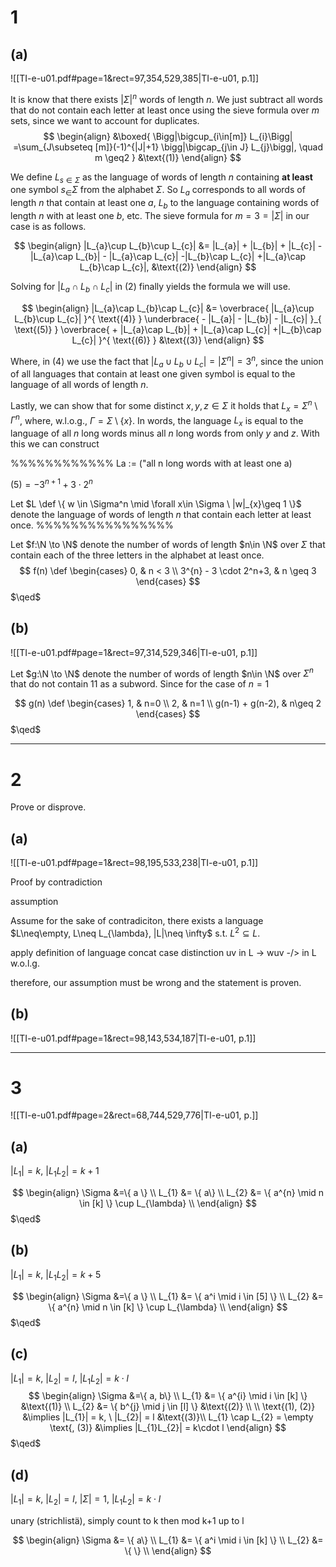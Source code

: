 # 1
## (a)
![[TI-e-u01.pdf#page=1&rect=97,354,529,385|TI-e-u01, p.1]]


It is know that there exists  $|\Sigma|^n$ words of length $n$. We just subtract all words that do not contain each letter at least once using the sieve formula over $m$ sets, since we want to account for duplicates.
$$
\begin{align}
&\boxed{
\Bigg|\bigcup_{i\in[m]} L_{i}\Bigg| =\sum_{J\subseteq [m]}(-1)^{|J|+1} \bigg|\bigcap_{j\in J} L_{j}\bigg|, \quad m \geq2
} &\text{(1)}
\end{align}
$$

We define $L_{s\in\Sigma}$ as the language of words of length $n$ containing **at least** one symbol $s_\in \Sigma$ from the alphabet $\Sigma$. So $L_a$ corresponds to all words of length $n$ that contain at least one $a$, $L_b$ to the language containing words of length $n$ with at least one $b$, etc. The sieve formula for $m=3=|\Sigma|$  in our case is as follows.

$$
\begin{align}
|L_{a}\cup L_{b}\cup L_{c}| &= |L_{a}| + |L_{b}| + |L_{c}| - |L_{a}\cap L_{b}| - |L_{a}\cap L_{c}| -|L_{b}\cap L_{c}| +|L_{a}\cap L_{b}\cap L_{c}|, &\text{(2)}
\end{align}
$$

Solving for $|L_{a}\cap L_{b}\cap L_{c}|$ in $(2)$ finally yields the formula we will use.

$$
\begin{align}
|L_{a}\cap L_{b}\cap L_{c}| &= \overbrace{ |L_{a}\cup L_{b}\cup L_{c}| }^{ \text{(4)} } \underbrace{ - |L_{a}| - |L_{b}| - |L_{c}| }_{ \text{(5)} } \overbrace{ + |L_{a}\cap L_{b}| + |L_{a}\cap L_{c}| +|L_{b}\cap L_{c}| }^{ \text{(6)} } &\text{(3)}
\end{align}
$$

Where, in $\text{(4)}$ we use the fact that $|L_{a}\cup L_{b}\cup L_{c}|=|\Sigma^n| =3^n$, since the union of all languages that contain at least one given symbol is equal to the language of all words of length $n$.


Lastly, we can show that for some distinct $x, y, z \in \Sigma$ it holds that $L_{x}=\Sigma^n \setminus \Gamma^n$, where, w.l.o.g., $\Gamma = \Sigma\setminus\{x\}$. In words, the language $L_{x}$ is equal to the language of all $n$ long words minus all $n$ long words from only $y$ and $z$. With this we can construct



%%%%%%%%%%%%
La := ("all n long words with at least one a)

$\text{(5)} = -3^{n+1}+3\cdot2^n$ 


Let $L \def \{ w \in \Sigma^n \mid \forall x\in \Sigma \ |w|_{x}\geq 1 \}$ denote the language of words of length $n$ that contain each letter at least once.
%%%%%%%%%%%%%%%%


Let $f:\N \to \N$ denote the number of words of length $n\in \N$ over $\Sigma$ that contain each of the three letters in the alphabet at least once.
$$
f(n) \def \begin{cases}
0, & n < 3 \\
3^{n} - 3 \cdot 2^n+3, & n \geq 3
\end{cases}
$$
$\qed$


## (b)
![[TI-e-u01.pdf#page=1&rect=97,314,529,346|TI-e-u01, p.1]]

Let $g:\N \to \N$ denote the number of words of length $n\in \N$ over $\Sigma^n$ that do not contain $11$ as a subword. Since for the case of $n=1$

$$
g(n) \def \begin{cases}
1, & n=0 \\
2, & n=1 \\
g(n-1) + g(n-2), & n\geq 2
\end{cases}
$$
$\qed$

___

# 2
Prove or disprove.
## (a)
![[TI-e-u01.pdf#page=1&rect=98,195,533,238|TI-e-u01, p.1]]

Proof by contradiction

assumption

Assume for the sake of contradiciton, there exists a language $L\neq\empty, L\neq L_{\lambda}, |L|\neq \infty$ s.t. $L^2\subseteq L$. 

apply definition of language concat
case distinction
uv in L -> wuv -/> in L
w.o.l.g.

therefore, our assumption must be wrong and the statement is proven.




## (b)
![[TI-e-u01.pdf#page=1&rect=98,143,534,187|TI-e-u01, p.1]]


___

# 3
![[TI-e-u01.pdf#page=2&rect=68,744,529,776|TI-e-u01, p.]]

## (a)
$|L_{1}|=k,\ |L_{1}L_{2}|=k+1$

$$
\begin{align}
\Sigma &=\{ a \}  \\
L_{1} &= \{ a\} \\
L_{2} &= \{  a^{n} \mid n \in [k] \} \cup L_{\lambda} \\
\end{align}
$$
$\qed$


## (b)
$|L_{1}|=k,\ |L_{1}L_{2}|=k+5$

$$
\begin{align}
\Sigma &=\{ a \}  \\
L_{1} &= \{ a^i \mid i \in [5] \} \\
L_{2} &= \{  a^{n} \mid n \in [k] \} \cup L_{\lambda} \\
\end{align}
$$
$\qed$


## (c)
$|L_{1}|=k,\ |L_{2}|=l,\ |L_{1}L_{2}|=k\cdot l$
$$
\begin{align}
\Sigma &=\{ a, b\}  \\
L_{1} &= \{ a^{i} \mid i \in [k] \} &\text{(1)} \\
L_{2} &= \{  b^{j} \mid j \in [l] \} &\text{(2)} \\
 \\
\text{(1), (2)} &\implies |L_{1}| = k, \ |L_{2}| = l  &\text{(3)}\\
L_{1} \cap L_{2} = \empty \text{, (3)} &\implies |L_{1}L_{2}| = k\cdot l 
\end{align}
$$
$\qed$


## (d)
$|L_{1}|=k,\ |L_{2}|=l,\ |\Sigma|=1,\ |L_{1}L_{2}|=k\cdot l$

unary (strichlistä), simply count to k then mod k+1 up to l 

$$
\begin{align}
\Sigma &= \{ a\} \\
L_{1} &= \{ a^i \mid i \in [k] \} \\
L_{2} &= \{ \} \\
\end{align}
$$





